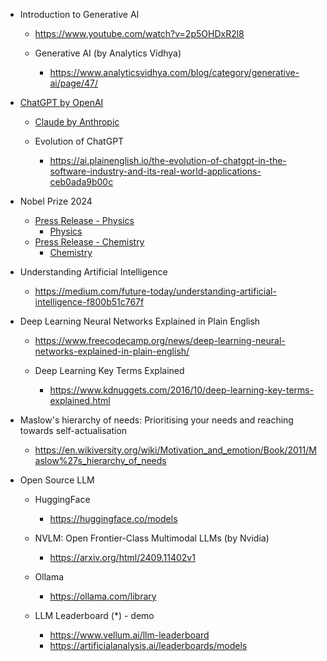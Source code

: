 
- Introduction to Generative AI
    - https://www.youtube.com/watch?v=2p5OHDxR2l8

    - Generative AI (by Analytics Vidhya)
        - https://www.analyticsvidhya.com/blog/category/generative-ai/page/47/

- [ChatGPT by OpenAI](https://en.wikipedia.org/wiki/ChatGPT)
    - [Claude by Anthropic](https://claude.ai/)

    - Evolution of ChatGPT
        - https://ai.plainenglish.io/the-evolution-of-chatgpt-in-the-software-industry-and-its-real-world-applications-ceb0ada9b00c

- Nobel Prize 2024
    - [Press Release - Physics](https://www.nobelprize.org/prizes/physics/2024/press-release/)
        - [Physics](https://mp.weixin.qq.com/s?__biz=Mzg2MTUyODU2NA==&mid=2247618630&idx=2&sn=b7f3fb451985909b197c92d4b769e178&chksm=cf82891afa1d02ab373549d4c5f376094675f55f58ed040947f15c994287c49302cee3f0594f&xtrack=1&scene=90&subscene=93&sessionid=1728469732&flutter_pos=0&clicktime=1728471133&enterid=1728471133&ascene=56&fasttmpl_type=0&fasttmpl_fullversion=7417973-en_US-zip&fasttmpl_flag=0&realreporttime=1728471133924&devicetype=android-34&version=28003146&nettype=WIFI&lang=en&session_us=gh_d2cbb5c10a3c&countrycode=US&exportkey=n_ChQIAhIQuXVimvrewkIKRyoRCOqMTBLuAQIE97dBBAEAAAAAAA0bBS7dpNYAAAAOpnltbLcz9gKNyK89dVj0xWcwlMiaU7In7h%2BwYA7YcPVMqeLH%2FmM8N%2FT6GTcVtDDso87nzvXjeW7NtCUA5ghnfvVBc92IqYfWDOXMYcSQ%2FPu2XXfpCnbrtDdyzOpbTdEiasPdvyZN5MqEThhMIXYkIYxkfqvCYH2uHyFKvd%2BIlm4d9jCT%2FCHBYZatXIZSRUzsCDzI5709B2cyzuxdwLH%2FkvN3PuV5fAzvl4J5Ec2Gm2g18b8DeEFKLsM0S%2Ft%2FrylzQcrjVDv9GMKr02eTuGN5RSjXarmehVA%3D&pass_ticket=G4WbcvAJ%2FJQzjxOBppC1UV5%2Fq4YGVrg52XbhAcXR4E1Ea3ZUI5epl80o%2BNNZkcDF&wx_header=3)
    - [Press Release - Chemistry](https://www.nobelprize.org/prizes/chemistry/2024/press-release/)
        - [Chemistry](https://mp.weixin.qq.com/s?__biz=MzIyNDA2NTI4Mg==&mid=2655543810&idx=1&sn=865a076550437b86365af9579859dfc3&chksm=f278d576ea3a047aff229fc5c9830bfa0f3a9873093a28ea4d33a32ee75ed0376a746a34a6df&mpshare=1&srcid=1009qYYbrJAzrni89HwRUiEJ&sharer_shareinfo=04abc5889f566a98da62cb2a1dd56f65&sharer_shareinfo_first=42463100d5d5abe7c91e1c0288f8262c&from=timeline&scene=2&subscene=2&clicktime=1728471757&enterid=1728471757&sessionid=0&ascene=2&fasttmpl_type=0&fasttmpl_fullversion=7417973-en_US-zip&fasttmpl_flag=0&realreporttime=1728471757172&devicetype=android-34&version=28003146&nettype=WIFI&lang=en&countrycode=US&exportkey=n_ChQIAhIQNX94YE8%2FU%2FeTUYHIcb0KmxLrAQIE97dBBAEAAAAAAAMjM71PGKIAAAAOpnltbLcz9gKNyK89dVj0Un%2BMbSxFztZ8wBN4WtaDjVGJq4S0yOtHp3BKUUI%2Fr2W%2B0kss%2BzNS2nfSqcCcjVyqcyKaO%2B2ORF38jTjC7oy8dNLvFcSLLZm4p8B5r4Hr%2BXuoswmhRs%2FDQnLFh%2BTHqQLPHFhiQmAGUTkWO9yGq92tgY%2FkdZCgxTBhlCFGa22fA655JKj3%2BJ1AwcOfJDTPTcwIKYrSKMbrjmntLuRed%2F1HJBDKA9SteJFIhWXhMLnAa%2FJ%2BEMoN5QMr8kBaVaEn2xV7Qx%2BTRRo%3D&pass_ticket=QVKesnowE8ya3r4kR61ampWueT%2FKQmPCXsYkK7ti8ahNGsthBinq8PX9eQaXeNmB&wx_header=3)

- Understanding Artificial Intelligence
    - https://medium.com/future-today/understanding-artificial-intelligence-f800b51c767f


- Deep Learning Neural Networks Explained in Plain English
    - https://www.freecodecamp.org/news/deep-learning-neural-networks-explained-in-plain-english/

    - Deep Learning Key Terms Explained
        - https://www.kdnuggets.com/2016/10/deep-learning-key-terms-explained.html


- Maslow's hierarchy of needs:
Prioritising your needs and reaching towards self-actualisation
    - https://en.wikiversity.org/wiki/Motivation_and_emotion/Book/2011/Maslow%27s_hierarchy_of_needs


- Open Source LLM
    - HuggingFace
        - https://huggingface.co/models

    - NVLM: Open Frontier-Class Multimodal LLMs (by Nvidia)
        - https://arxiv.org/html/2409.11402v1


    - Ollama
        - https://ollama.com/library

    - LLM Leaderboard (*) - demo
        - https://www.vellum.ai/llm-leaderboard
        - https://artificialanalysis.ai/leaderboards/models


